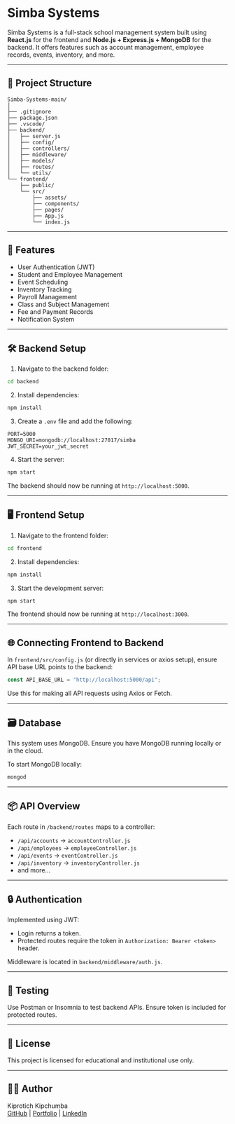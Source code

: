 
# Simba Systems

Simba Systems is a full-stack school management system built using **React.js** for the frontend and **Node.js + Express.js + MongoDB** for the backend. It offers features such as account management, employee records, events, inventory, and more.

---

## 🧱 Project Structure

```
Simba-Systems-main/
│
├── .gitignore
├── package.json
├── .vscode/
├── backend/
│   ├── server.js
│   ├── config/
│   ├── controllers/
│   ├── middleware/
│   ├── models/
│   ├── routes/
│   └── utils/
└── frontend/
    ├── public/
    └── src/
        ├── assets/
        ├── components/
        ├── pages/
        ├── App.js
        └── index.js
```

---

## 🚀 Features

- User Authentication (JWT)
- Student and Employee Management
- Event Scheduling
- Inventory Tracking
- Payroll Management
- Class and Subject Management
- Fee and Payment Records
- Notification System

---

## 🛠️ Backend Setup

1. Navigate to the backend folder:

```bash
cd backend
```

2. Install dependencies:

```bash
npm install
```

3. Create a `.env` file and add the following:

```
PORT=5000
MONGO_URI=mongodb://localhost:27017/simba
JWT_SECRET=your_jwt_secret
```

4. Start the server:

```bash
npm start
```

The backend should now be running at `http://localhost:5000`.

---

## 🖥️ Frontend Setup

1. Navigate to the frontend folder:

```bash
cd frontend
```

2. Install dependencies:

```bash
npm install
```

3. Start the development server:

```bash
npm start
```

The frontend should now be running at `http://localhost:3000`.

---

## 🌐 Connecting Frontend to Backend

In `frontend/src/config.js` (or directly in services or axios setup), ensure API base URL points to the backend:

```js
const API_BASE_URL = "http://localhost:5000/api";
```

Use this for making all API requests using Axios or Fetch.

---

## 🗃️ Database

This system uses MongoDB. Ensure you have MongoDB running locally or in the cloud.

To start MongoDB locally:

```bash
mongod
```

---

## 📦 API Overview

Each route in `/backend/routes` maps to a controller:

- `/api/accounts` → `accountController.js`
- `/api/employees` → `employeeController.js`
- `/api/events` → `eventController.js`
- `/api/inventory` → `inventoryController.js`
- and more...

---

## 🔒 Authentication

Implemented using JWT:
- Login returns a token.
- Protected routes require the token in `Authorization: Bearer <token>` header.

Middleware is located in `backend/middleware/auth.js`.

---

## 🧪 Testing

Use Postman or Insomnia to test backend APIs. Ensure token is included for protected routes.

---

## 📄 License

This project is licensed for educational and institutional use only.

---

## 👨‍💻 Author

Kiprotich Kipchumba  
[GitHub](https://github.com/0Deen) | [Portfolio](https://portfolio-01-u3hl.vercel.app/) | [LinkedIn](https://www.linkedin.com/in/kipchumba-kiprotich-2b10b5279/)
